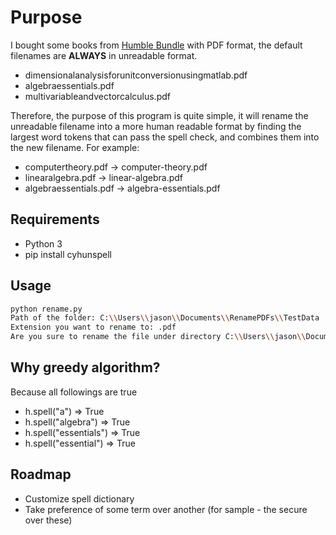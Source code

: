 # Purpose

I bought some books from [Humble Bundle](https://www.humblebundle.com/) with PDF format, the default filenames are **ALWAYS** in unreadable format.
 
- dimensionalanalysisforunitconversionusingmatlab.pdf
- algebraessentials.pdf
- multivariableandvectorcalculus.pdf


Therefore, the purpose of this program is quite simple, it will rename the unreadable filename into a more human readable format by finding the largest word tokens that can pass the spell check, and combines them into the new filename. For example: 

- computertheory.pdf -> computer-theory.pdf
- linearalgebra.pdf -> linear-algebra.pdf
- algebraessentials.pdf -> algebra-essentials.pdf

## Requirements

- Python 3
- pip install cyhunspell

## Usage

```bash
python rename.py
Path of the folder: C:\\Users\\jason\\Documents\\RenamePDFs\\TestData
Extension you want to rename to: .pdf
Are you sure to rename the file under directory C:\\Users\\jason\\Documents\\RenamePDFs\\TestData with extensions .pdf [Y/y]: Y
```

## Why greedy algorithm?
Because all followings are true

- h.spell("a") => True
- h.spell("algebra") => True
- h.spell("essentials") => True
- h.spell("essential") => True

## Roadmap
- Customize spell dictionary
- Take preference of some term over another (for sample - the secure over these) 
